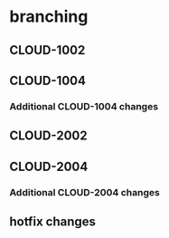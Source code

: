 # branching

## CLOUD-1002

## CLOUD-1004

### Additional CLOUD-1004 changes

## CLOUD-2002

## CLOUD-2004

### Additional CLOUD-2004 changes

## hotfix changes
